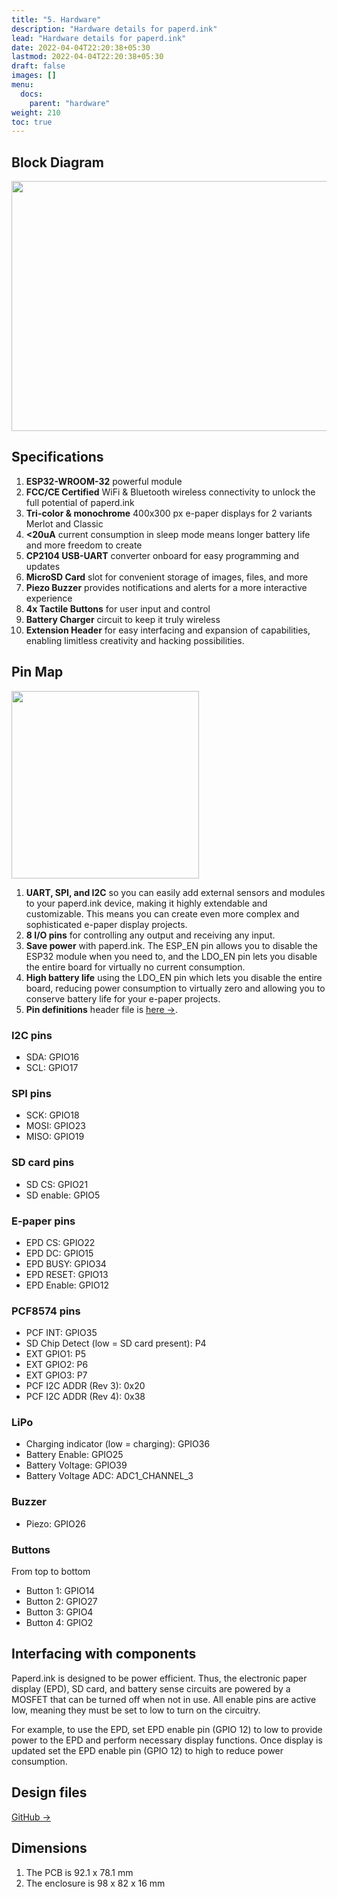 ```yaml
---
title: "5. Hardware"
description: "Hardware details for paperd.ink"
lead: "Hardware details for paperd.ink"
date: 2022-04-04T22:20:38+05:30
lastmod: 2022-04-04T22:20:38+05:30
draft: false
images: []
menu:
  docs:
    parent: "hardware"
weight: 210
toc: true
---
```

## Block Diagram
<img src="/images/paperd.ink_rev4_labels.png" width="600" height="400">

## Specifications

1. **ESP32-WROOM-32** powerful module
2. **FCC/CE Certified** WiFi & Bluetooth wireless connectivity to unlock the full potential of paperd.ink
3. **Tri-color & monochrome** 400x300 px e-paper displays for 2 variants Merlot and Classic
4. **<20uA** current consumption in sleep mode means longer battery life and more freedom to create
5. **CP2104 USB-UART** converter onboard for easy programming and updates 
6. **MicroSD Card** slot for convenient storage of images, files, and more
7. **Piezo Buzzer** provides notifications and alerts for a more interactive experience
8. **4x Tactile Buttons** for user input and control
9. **Battery Charger** circuit to keep it truly wireless
10. **Extension Header** for easy interfacing and expansion of capabilities, enabling limitless creativity and hacking possibilities.

## Pin Map
<img src="/images/paperd.ink_pinout.png" width="300">

1. **UART, SPI, and I2C** so you can easily add external sensors and modules to your paperd.ink device, making it highly extendable and customizable. This means you can create even more complex and sophisticated e-paper display projects.
2. **8 I/O pins** for controlling any output and receiving any input.
3. **Save power** with paperd.ink. The ESP_EN pin allows you to disable the ESP32 module when you need to, and the LDO_EN pin lets you disable the entire board for virtually no current consumption.
4. **High battery life** using the LDO_EN pin which lets you disable the entire board, reducing power consumption to virtually zero and allowing you to conserve battery life for your e-paper projects.
5. **Pin definitions** header file is [here →](https://github.com/paperdink/PaperdInk-Library/blob/main/src/pin_assignment.h).

### I2C pins
- SDA: GPIO16
- SCL: GPIO17

### SPI pins
- SCK: GPIO18
- MOSI: GPIO23
- MISO: GPIO19

### SD card pins
- SD CS: GPIO21
- SD enable: GPIO5

### E-paper pins
- EPD CS: GPIO22
- EPD DC: GPIO15
- EPD BUSY: GPIO34
- EPD RESET: GPIO13
- EPD Enable: GPIO12

### PCF8574 pins
- PCF INT: GPIO35
- SD Chip Detect (low = SD card present): P4
- EXT GPIO1: P5
- EXT GPIO2: P6
- EXT GPIO3: P7
- PCF I2C ADDR (Rev 3): 0x20
- PCF I2C ADDR (Rev 4): 0x38

### LiPo
- Charging indicator (low = charging): GPIO36
- Battery Enable: GPIO25
- Battery Voltage: GPIO39
- Battery Voltage ADC: ADC1_CHANNEL_3

### Buzzer
- Piezo: GPIO26

### Buttons
From top to bottom
- Button 1: GPIO14
- Button 2: GPIO27
- Button 3: GPIO4
- Button 4: GPIO2

## Interfacing with components
Paperd.ink is designed to be power efficient. Thus, the electronic paper display (EPD), SD card, and battery sense circuits are powered by a MOSFET that can be turned off when not in use. All enable pins are active low, meaning they must be set to low to turn on the circuitry.

For example, to use the EPD, set EPD enable pin (GPIO 12) to low to provide power to the EPD and perform necessary display functions. Once display is updated set the EPD enable pin (GPIO 12) to high to reduce power consumption.

## Design files
[GitHub →](https://github.com/paperdink/paperd.ink_hw)

## Dimensions
1. The PCB is 92.1 x 78.1 mm
2. The enclosure is 98 x 82 x 16 mm
